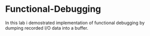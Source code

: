 # Functional-Debugging
In this lab i demostrated implementation of functional debugging by dumping recorded I/O data into a buffer.

